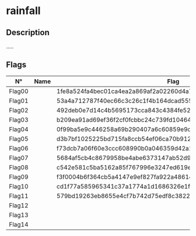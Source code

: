 # rainfall

## Description
.....

## Flags
| N°    | Name     | Flag                        |
|:------:|---------|-----------------------------|
| Flag00 |  | 1fe8a524fa4bec01ca4ea2a869af2a02260d4a7d5fe7e7c24d8617e6dca12d3a |
| Flag01 |  | 53a4a712787f40ec66c3c26c1f4b164dcad5552b038bb0addd69bf5bf6fa8e77 |
| Flag02 |  | 492deb0e7d14c4b5695173cca843c4384fe52d0857c2b0718e1a521a4d33ec02 |
| Flag03 |  | b209ea91ad69ef36f2cf0fcbbc24c739fd10464cf545b20bea8572ebdc3c36fa |
| Flag04 |  | 0f99ba5e9c446258a69b290407a6c60859e9c2d25b26575cafc9ae6d75e9456a |
| Flag05 |  | d3b7bf1025225bd715fa8ccb54ef06ca70b9125ac855aeab4878217177f41a31 |
| Flag06 |  | f73dcb7a06f60e3ccc608990b0a046359d42a1a0489ffeefd0d9cb2d7c9cb82d |
| Flag07 |  | 5684af5cb4c8679958be4abe6373147ab52d95768e047820bf382e44fa8d8fb9 |
| Flag08 |  | c542e581c5ba5162a85f767996e3247ed619ef6c6f7b76a59435545dc6259f8a |
| Flag09 |  | f3f0004b6f364cb5a4147e9ef827fa922a4861408845c26b6971ad770d906728 |
| Flag10 |  | cd1f77a585965341c37a1774a1d1686326e1fc53aaa5459c840409d4d06523c9 |
| Flag11 |  | 579bd19263eb8655e4cf7b742d75edf8c38226925d78db8163506f5191825245 |
| Flag12 |  | |
| Flag13 |  | |
| Flag14 |  | |
